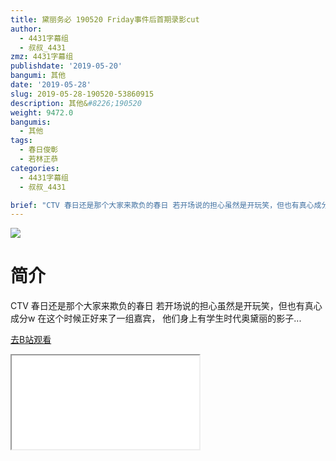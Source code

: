 ```yaml
---
title: 黛丽务必 190520 Friday事件后首期录影cut
author:
  - 4431字幕组
  - 叔叔_4431
zmz: 4431字幕组
publishdate: '2019-05-20'
bangumi: 其他
date: '2019-05-28'
slug: 2019-05-28-190520-53860915
description: 其他&#8226;190520
weight: 9472.0
bangumis:
  - 其他
tags:
  - 春日俊彰
  - 若林正恭
categories:
  - 4431字幕组
  - 叔叔_4431

brief: "CTV 春日还是那个大家来欺负的春日 若开场说的担心虽然是开玩笑，但也有真心成分w 在这个时候正好来了一组嘉宾， 他们身上有学生时代奥黛丽的影子..."
---
```

![](https://raw.githubusercontent.com/tcgriffith/owaraisite/master/static/tmpimg/45dbcb3c979c2fff5f7f5455ff0fc9edb48e0091.jpg.480.jpg)
# 简介  
CTV
春日还是那个大家来欺负的春日
若开场说的担心虽然是开玩笑，但也有真心成分w
在这个时候正好来了一组嘉宾，
他们身上有学生时代奥黛丽的影子...  

[去B站观看](https://www.bilibili.com/video/av53860915/)
<div class ="resp-container"><iframe class="testiframe" src="//player.bilibili.com/player.html?aid=53860915"", scrolling="no", allowfullscreen="true" > </iframe></div> 
